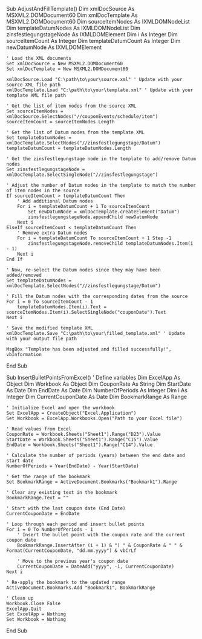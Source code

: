 Sub AdjustAndFillTemplate()
    Dim xmlDocSource As MSXML2.DOMDocument60
    Dim xmlDocTemplate As MSXML2.DOMDocument60
    Dim sourceItemNodes As IXMLDOMNodeList
    Dim templateDatumNodes As IXMLDOMNodeList
    Dim zinsfestlegungstageNode As IXMLDOMElement
    Dim i As Integer
    Dim sourceItemCount As Integer
    Dim templateDatumCount As Integer
    Dim newDatumNode As IXMLDOMElement
    
    ' Load the XML documents
    Set xmlDocSource = New MSXML2.DOMDocument60
    Set xmlDocTemplate = New MSXML2.DOMDocument60
    
    xmlDocSource.Load "C:\path\to\your\source.xml" ' Update with your source XML file path
    xmlDocTemplate.Load "C:\path\to\your\template.xml" ' Update with your template XML file path
    
    ' Get the list of item nodes from the source XML
    Set sourceItemNodes = xmlDocSource.SelectNodes("//couponEvents/schedule/item")
    sourceItemCount = sourceItemNodes.Length
    
    ' Get the list of Datum nodes from the template XML
    Set templateDatumNodes = xmlDocTemplate.SelectNodes("//zinsfestlegungstage/Datum")
    templateDatumCount = templateDatumNodes.Length
    
    ' Get the zinsfestlegungstage node in the template to add/remove Datum nodes
    Set zinsfestlegungstageNode = xmlDocTemplate.SelectSingleNode("//zinsfestlegungstage")
    
    ' Adjust the number of Datum nodes in the template to match the number of item nodes in the source
    If sourceItemCount > templateDatumCount Then
        ' Add additional Datum nodes
        For i = templateDatumCount + 1 To sourceItemCount
            Set newDatumNode = xmlDocTemplate.createElement("Datum")
            zinsfestlegungstageNode.appendChild newDatumNode
        Next i
    ElseIf sourceItemCount < templateDatumCount Then
        ' Remove extra Datum nodes
        For i = templateDatumCount To sourceItemCount + 1 Step -1
            zinsfestlegungstageNode.removeChild templateDatumNodes.Item(i - 1)
        Next i
    End If
    
    ' Now, re-select the Datum nodes since they may have been added/removed
    Set templateDatumNodes = xmlDocTemplate.SelectNodes("//zinsfestlegungstage/Datum")
    
    ' Fill the Datum nodes with the corresponding dates from the source
    For i = 0 To sourceItemCount - 1
        templateDatumNodes.Item(i).Text = sourceItemNodes.Item(i).SelectSingleNode("couponDate").Text
    Next i
    
    ' Save the modified template XML
    xmlDocTemplate.Save "C:\path\to\your\filled_template.xml" ' Update with your output file path
    
    MsgBox "Template has been adjusted and filled successfully!", vbInformation
End Sub











Sub InsertBulletPointsFromExcel()
    ' Define variables
    Dim ExcelApp As Object
    Dim Workbook As Object
    Dim CouponRate As String
    Dim StartDate As Date
    Dim EndDate As Date
    Dim NumberOfPeriods As Integer
    Dim i As Integer
    Dim CurrentCouponDate As Date
    Dim BookmarkRange As Range

    ' Initialize Excel and open the workbook
    Set ExcelApp = CreateObject("Excel.Application")
    Set Workbook = ExcelApp.Workbooks.Open("Path to your Excel file")

    ' Read values from Excel
    CouponRate = Workbook.Sheets("Sheet1").Range("D23").Value
    StartDate = Workbook.Sheets("Sheet1").Range("C15").Value
    EndDate = Workbook.Sheets("Sheet1").Range("C14").Value

    ' Calculate the number of periods (years) between the end date and start date
    NumberOfPeriods = Year(EndDate) - Year(StartDate)

    ' Get the range of the bookmark
    Set BookmarkRange = ActiveDocument.Bookmarks("Bookmark1").Range

    ' Clear any existing text in the bookmark
    BookmarkRange.Text = ""

    ' Start with the last coupon date (End Date)
    CurrentCouponDate = EndDate

    ' Loop through each period and insert bullet points
    For i = 0 To NumberOfPeriods - 1
        ' Insert the bullet point with the coupon rate and the current coupon date
        BookmarkRange.InsertAfter (i + 1) & ") " & CouponRate & " " & Format(CurrentCouponDate, "dd.mm.yyyy") & vbCrLf

        ' Move to the previous year's coupon date
        CurrentCouponDate = DateAdd("yyyy", -1, CurrentCouponDate)
    Next i

    ' Re-apply the bookmark to the updated range
    ActiveDocument.Bookmarks.Add "Bookmark1", BookmarkRange

    ' Clean up
    Workbook.Close False
    ExcelApp.Quit
    Set ExcelApp = Nothing
    Set Workbook = Nothing
End Sub

